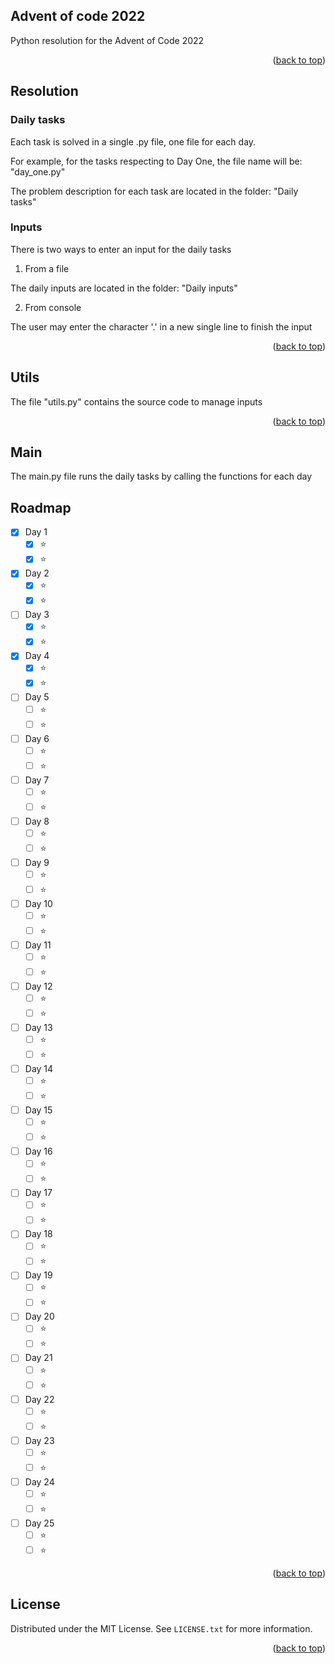 <a name="readme-top"></a>

## Advent of code 2022


Python resolution for the Advent of Code 2022

<p align="right">(<a href="#readme-top">back to top</a>)</p>

## Resolution


### Daily tasks

Each task is solved in a single .py file, one file for each day.

For example, for the tasks respecting to Day One, the file name will be: "day_one.py"

The problem description for each task are located in the folder: "Daily tasks"

### Inputs

There is two ways to enter an input for the daily tasks

1. From a file

  The daily inputs are located in the folder: "Daily inputs"

2. From console

  The user may enter the character '.' in a new single line to finish the input

<p align="right">(<a href="#readme-top">back to top</a>)</p>

## Utils

The file "utils.py" contains the source code to manage inputs

<p align="right">(<a href="#readme-top">back to top</a>)</p>

## Main

The main.py file runs the daily tasks by calling the functions for each day

## Roadmap

- [x] Day 1
  - [x] :star:
  - [x] :star:
- [x] Day 2
  - [x] :star:
  - [x] :star:
- [ ] Day 3
  - [x] :star:
  - [x] :star:
- [x] Day 4
  - [x] :star:
  - [x] :star:
- [ ] Day 5
  - [ ] :star:
  - [ ] :star:
- [ ] Day 6
  - [ ] :star:
  - [ ] :star:
- [ ] Day 7
  - [ ] :star:
  - [ ] :star:
- [ ] Day 8
  - [ ] :star:
  - [ ] :star:
- [ ] Day 9
  - [ ] :star:
  - [ ] :star:
- [ ] Day 10
  - [ ] :star:
  - [ ] :star:
- [ ] Day 11
  - [ ] :star:
  - [ ] :star:
- [ ] Day 12
  - [ ] :star:
  - [ ] :star:
- [ ] Day 13
  - [ ] :star:
  - [ ] :star:
- [ ] Day 14
  - [ ] :star:
  - [ ] :star:
- [ ] Day 15
  - [ ] :star:
  - [ ] :star:
- [ ] Day 16
  - [ ] :star:
  - [ ] :star:
- [ ] Day 17
  - [ ] :star:
  - [ ] :star:
- [ ] Day 18
  - [ ] :star:
  - [ ] :star:
- [ ] Day 19
  - [ ] :star:
  - [ ] :star:
- [ ] Day 20
  - [ ] :star:
  - [ ] :star:
- [ ] Day 21
  - [ ] :star:
  - [ ] :star:
- [ ] Day 22
  - [ ] :star:
  - [ ] :star:
- [ ] Day 23
  - [ ] :star:
  - [ ] :star:
- [ ] Day 24
  - [ ] :star:
  - [ ] :star:
- [ ] Day 25
  - [ ] :star:
  - [ ] :star:

<p align="right">(<a href="#readme-top">back to top</a>)</p>

## License

Distributed under the MIT License. See `LICENSE.txt` for more information.

<p align="right">(<a href="#readme-top">back to top</a>)</p>